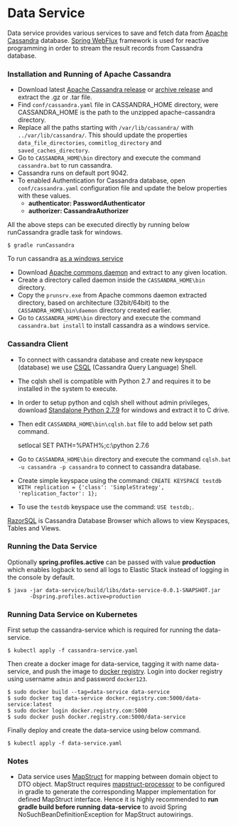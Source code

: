 Data Service
=============

Data service provides various services to save and fetch data from [Apache Cassandra](http://cassandra.apache.org/) database.
[Spring WebFlux](https://docs.spring.io/spring/docs/current/spring-framework-reference/web-reactive.html) framework is used for reactive programming in order to stream the result records from Cassandra database.

### Installation and Running of Apache Cassandra

* Download latest [Apache Cassandra release](http://cassandra.apache.org/download/) or [archive release](http://archive.apache.org/dist/cassandra/) and extract the .gz or .tar file.
* Find `conf/cassandra.yaml` file in CASSANDRA_HOME directory, were CASSANDRA_HOME is the path to the unzipped apache-cassandra directory. 
* Replace all the paths starting with `/var/lib/cassandra/` with `../var/lib/cassandra/`. This should update the properties `data_file_directories`, `commitlog_directory` and `saved_caches_directory`.
* Go to `CASSANDRA_HOME\bin` directory and execute the command `cassandra.bat` to run cassandra.
* Cassandra runs on default port 9042.
* To enabled Authentication for Cassandra database, open `conf/cassandra.yaml` configuration file and update the below properties with these values. 
    * **authenticator: PasswordAuthenticator**
    * **authorizer: CassandraAuthorizer**

All the above steps can be executed directly by running below runCassandra gradle task for windows.

    $ gradle runCassandra

To run cassandra [as a windows service](https://dzone.com/articles/running-cassandra-as-a-windows-service)
* Download [Apache commons daemon](http://archive.apache.org/dist/commons/daemon/binaries/windows/) and extract to any given location.
* Create a directory called daemon inside the `CASSANDRA_HOME\bin` directory.
* Copy the `prunsrv.exe` from Apache commons daemon extracted directory, based on architecture (32bit/64bit) to the `CASSANDRA_HOME\bin\daemon` directory created earlier.
* Go to `CASSANDRA_HOME\bin` directory and execute the command `cassandra.bat install` to install cassandra as a windows service.

### Cassandra Client

* To connect with cassandra database and create new keyspace (database) we use [CSQL](http://cassandra.apache.org/doc/latest/tools/cqlsh.html) (Cassandra Query Language) Shell.
* The cqlsh shell is compatible with Python 2.7 and requires it to be installed in the system to execute.
* In order to setup python and cqlsh shell without admin privileges, download [Standalone Python 2.7.9](http://www.orbitals.com/programs/pyexe.html) for windows and extract it to C drive.
* Then edit `CASSANDRA_HOME\bin\cqlsh.bat` file to add below set path command.


    setlocal
    SET PATH=%PATH%;c:\python 2.7.6

* Go to `CASSANDRA_HOME\bin` directory and execute the command `cqlsh.bat -u cassandra -p cassandra` to connect to cassandra database.
* Create simple keyspace using the command: `CREATE KEYSPACE testdb WITH replication = {'class': 'SimpleStrategy', 'replication_factor': 1};`
* To use the `testdb` keyspace use the command: `USE testdb;`.

[RazorSQL](https://razorsql.com/docs/cassandra_database_browser.html) is Cassandra Database Browser which allows to view Keyspaces, Tables and Views.


### Running the Data Service

Optionally **spring.profiles.active** can be passed with value **production** which enables logback to send all logs to Elastic Stack instead of logging in the console by default.

    $ java -jar data-service/build/libs/data-service-0.0.1-SNAPSHOT.jar
		   -Dspring.profiles.active=production

### Running Data Service on Kubernetes

First setup the cassandra-service which is required for running the data-service.

    $ kubectl apply -f cassandra-service.yaml

Then create a docker image for data-service, tagging it with name data-service, and push the image to [docker registry](../readme/Docker_Registry.md). Login into docker registry using username `admin` and password `docker123`.

    $ sudo docker build --tag=data-service data-service
    $ sudo docker tag data-service docker.registry.com:5000/data-service:latest
    $ sudo docker login docker.registry.com:5000
    $ sudo docker push docker.registry.com:5000/data-service
    
Finally deploy and create the data-service using below command.

    $ kubectl apply -f data-service.yaml
    
### Notes

* Data service uses [MapStruct](http://mapstruct.org/) for mapping between domain object to DTO object. MapStruct requires [mapstruct-processor](https://github.com/mapstruct/mapstruct) to be configured in gradle to generate the corresponding Mapper implementation for defined MapStruct interface. Hence it is highly recommended to **run gradle build before running data-service** to avoid Spring NoSuchBeanDefinitionException for MapStruct autowirings.     
